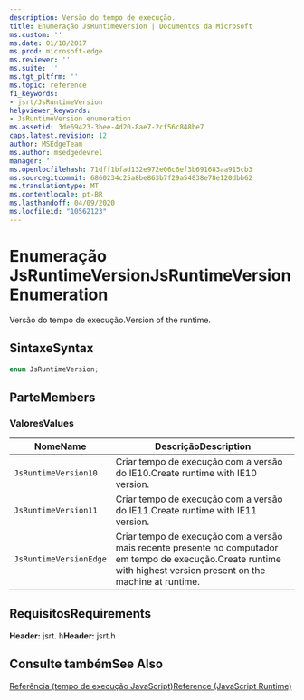 ```yaml
---
description: Versão do tempo de execução.
title: Enumeração JsRuntimeVersion | Documentos da Microsoft
ms.custom: ''
ms.date: 01/18/2017
ms.prod: microsoft-edge
ms.reviewer: ''
ms.suite: ''
ms.tgt_pltfrm: ''
ms.topic: reference
f1_keywords:
- jsrt/JsRuntimeVersion
helpviewer_keywords:
- JsRuntimeVersion enumeration
ms.assetid: 3de69423-3bee-4d20-8ae7-2cf56c848be7
caps.latest.revision: 12
author: MSEdgeTeam
ms.author: msedgedevrel
manager: ''
ms.openlocfilehash: 71dff1bfad132e972e06c6ef3b691683aa915cb3
ms.sourcegitcommit: 6860234c25a8be863b7f29a54838e78e120dbb62
ms.translationtype: MT
ms.contentlocale: pt-BR
ms.lasthandoff: 04/09/2020
ms.locfileid: "10562123"
---
```

# <span data-ttu-id="b13d5-103">Enumeração JsRuntimeVersion</span><span class="sxs-lookup"><span data-stu-id="b13d5-103">JsRuntimeVersion Enumeration</span></span>
<span data-ttu-id="b13d5-104">Versão do tempo de execução.</span><span class="sxs-lookup"><span data-stu-id="b13d5-104">Version of the runtime.</span></span>  
  
## <span data-ttu-id="b13d5-105">Sintaxe</span><span class="sxs-lookup"><span data-stu-id="b13d5-105">Syntax</span></span>  
  
```cpp  
enum JsRuntimeVersion;  
```  
  
## <span data-ttu-id="b13d5-106">Parte</span><span class="sxs-lookup"><span data-stu-id="b13d5-106">Members</span></span>  
  
### <span data-ttu-id="b13d5-107">Valores</span><span class="sxs-lookup"><span data-stu-id="b13d5-107">Values</span></span>  
  
|<span data-ttu-id="b13d5-108">Nome</span><span class="sxs-lookup"><span data-stu-id="b13d5-108">Name</span></span>|<span data-ttu-id="b13d5-109">Descrição</span><span class="sxs-lookup"><span data-stu-id="b13d5-109">Description</span></span>|  
|----------|-----------------|  
|`JsRuntimeVersion10`|<span data-ttu-id="b13d5-110">Criar tempo de execução com a versão do IE10.</span><span class="sxs-lookup"><span data-stu-id="b13d5-110">Create runtime with IE10 version.</span></span>|  
|`JsRuntimeVersion11`|<span data-ttu-id="b13d5-111">Criar tempo de execução com a versão do IE11.</span><span class="sxs-lookup"><span data-stu-id="b13d5-111">Create runtime with IE11 version.</span></span>|  
|`JsRuntimeVersionEdge`|<span data-ttu-id="b13d5-112">Criar tempo de execução com a versão mais recente presente no computador em tempo de execução.</span><span class="sxs-lookup"><span data-stu-id="b13d5-112">Create runtime with highest version present on the machine at runtime.</span></span>|  
  
## <span data-ttu-id="b13d5-113">Requisitos</span><span class="sxs-lookup"><span data-stu-id="b13d5-113">Requirements</span></span>  
 <span data-ttu-id="b13d5-114">**Header:** jsrt. h</span><span class="sxs-lookup"><span data-stu-id="b13d5-114">**Header:** jsrt.h</span></span>  
  
## <span data-ttu-id="b13d5-115">Consulte também</span><span class="sxs-lookup"><span data-stu-id="b13d5-115">See Also</span></span>  
 [<span data-ttu-id="b13d5-116">Referência (tempo de execução JavaScript)</span><span class="sxs-lookup"><span data-stu-id="b13d5-116">Reference (JavaScript Runtime)</span></span>](../chakra-hosting/reference-javascript-runtime.md)